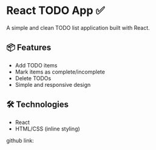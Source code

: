 # React TODO App ✅

A simple and clean TODO list application built with React.


## 📦 Features

- Add TODO items
- Mark items as complete/incomplete
- Delete TODOs
- Simple and responsive design

## 🛠️ Technologies

- React
- HTML/CSS (inline styling)

github link:

